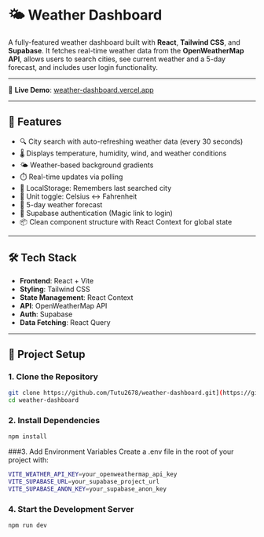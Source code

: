 # 🌤️ Weather Dashboard

A fully-featured weather dashboard built with **React**, **Tailwind CSS**, and **Supabase**. It fetches real-time weather data from the **OpenWeatherMap API**, allows users to search cities, see current weather and a 5-day forecast, and includes user login functionality.

---

🚀 **Live Demo**: [weather-dashboard.vercel.app](https://weather-dashboard.vercel.app)

---

## 🚀 Features

- 🔍 City search with auto-refreshing weather data (every 30 seconds)
- 🌡️ Displays temperature, humidity, wind, and weather conditions
- 🌤️ Weather-based background gradients
- ⏱️ Real-time updates via polling
- 💾 LocalStorage: Remembers last searched city
- 🔁 Unit toggle: Celsius ↔ Fahrenheit
- 📆 5-day weather forecast
- 👤 Supabase authentication (Magic link to login)
- 📦 Clean component structure with React Context for global state

---

## 🛠️ Tech Stack

- **Frontend**: React + Vite
- **Styling**: Tailwind CSS
- **State Management**: React Context
- **API**: OpenWeatherMap API
- **Auth**: Supabase
- **Data Fetching**: React Query

---

## 🔧 Project Setup

### 1. Clone the Repository

```bash
git clone https://github.com/Tutu2678/weather-dashboard.git](https://github.com/Tutu2678/Weather-Dashboard.git
cd weather-dashboard
```

### 2. Install Dependencies
```bash
npm install
```

###3. Add Environment Variables
Create a .env file in the root of your project with:

```bash
VITE_WEATHER_API_KEY=your_openweathermap_api_key
VITE_SUPABASE_URL=your_supabase_project_url
VITE_SUPABASE_ANON_KEY=your_supabase_anon_key
```

### 4. Start the Development Server

```bash
npm run dev
```
